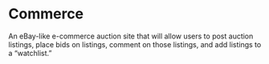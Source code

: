 # Commerce
An eBay-like e-commerce auction site that will allow users to post auction listings, place bids on listings, comment on those listings, and add listings to a “watchlist.”
